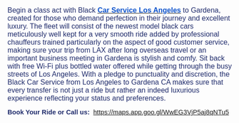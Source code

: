<p><span style="color:#202c6c;font-size:12pt;font-family:Arial,sans-serif;">Begin a class act with Black&nbsp;</span><a href="https://carservicelosangeles.us/"><strong><u><span style="color:#1155cc;font-size:12pt;font-family:Arial,sans-serif;">Car Service Los Angeles</span></u></strong></a><span style="color:#202c6c;font-size:12pt;font-family:Arial,sans-serif;">&nbsp;to Gardena, created for those who demand perfection in their journey and excellent luxury. The fleet will consist of the newest model black cars meticulously well kept for a very smooth ride added by professional chauffeurs trained particularly on the aspect of good customer service, making sure your trip from LAX after long overseas travel or an important business meeting in Gardena is stylish and comfy. Sit back with free Wi-Fi plus bottled water offered while getting through the busy streets of Los Angeles. With a pledge to punctuality and discretion, the Black Car Service from Los Angeles to Gardena CA makes sure that every transfer is not just a ride but rather an indeed luxurious experience reflecting your status and preferences.</span></p>
<p><span style="color:#202c6c;font-size:12pt;font-family:Arial,sans-serif;"><b><span style="font-size:11pt;font-family:Arial,sans-serif;">Book Your Ride or Call us:</span></b><span style="font-size:11pt;font-family:Arial,sans-serif;">&nbsp;
           <a href="https://maps.app.goo.gl/WwEG3VjP5aj8qNTu5" target="_blank">https://maps.app.goo.gl/WwEG3VjP5aj8qNTu5</a></span></u></strong>
